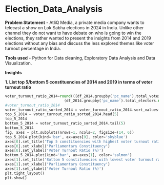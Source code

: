 # Election_Data_Analysis 

**Problem Statement** - AtliQ Media, a private media company wants to telecast a show on Lok Sabha elections in 2024 in India. Unlike other channel they do not want to have debate on who is going to win the elections, they rather wanted to present the insights from 2014 and 2019 elections without any bias and discuss the less explored themes like voter turnout percentage in India.

**Tools used** - Python for Data cleaning, Exploratory Data Analysis and Data Visualization.

**Insights**

**1. List top 5/bottom 5 constituencies of 2014 and 2019 in terms of voter turnout ratio**  

```python
voter_turnout_ratio_2014=round(((df_2014.groupby('pc_name').total_votes.sum())/
                           (df_2014.groupby('pc_name').total_electors.max()))*100,2)         # Calculating voter turn out ratio by constituency
#voter_turnout_ratio_2014
voter_turnout_ratio_sorted_2014 = voter_turnout_ratio_2014.sort_values(ascending=False)      # Sorting voter turn out ratio
top_5_2014 = voter_turnout_ratio_sorted_2014.head(5)                                         # Obtaining top 5 and bottom 5 records
top_5_2014
bottom_5_2014 = voter_turnout_ratio_sorted_2014.tail(5)
bottom_5_2014
fig, axes = plt.subplots(nrows=1, ncols=2, figsize=(14, 6))                                  # Creating a figure with two plots
top_5_2014.plot(kind='bar', ax=axes[0], color='skyblue')                                     # Plotting the top 5 rows
axes[0].set_title('Top 5 constituencies with highest voter turnout ratio in 2014')
axes[0].set_xlabel('Parliamentary Constituency')
axes[0].set_ylabel('Voter Turnout Ratio (%)')
bottom_5_2014.plot(kind='bar', ax=axes[1], color='salmon')                                   # Plotting the bottom 5 rows
axes[1].set_title('Bottom 5 constituencies with lowest voter turnout ratio in 2014')
axes[1].set_xlabel('Parliamentary Constituency')
axes[1].set_ylabel('Voter Turnout Ratio (%)')
plt.tight_layout()                                                                           # Adjusting the layout
plt.show()                                                                                   # Displaying the plots```



